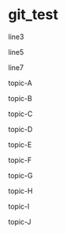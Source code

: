 # git_test

line3

line5

line7

topic-A

topic-B

topic-C

topic-D

topic-E

topic-F

topic-G

topic-H

topic-I

topic-J